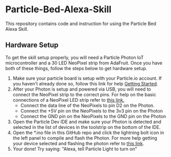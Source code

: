 # Particle-Bed-Alexa-Skill
This repository contains code and instruction for using the Particle Bed Alexa Skill.

## Hardware Setup

To get the skill setup properly, you will need a Particle Photon IoT microcontroller and a 30 LED NeoPixel strip from AdaFruit. Once you have both of these things, follow the steps below to get hardware setup.
1. Make sure your particle board is setup with your Particle.io account. If you haven't already done so, follow this link for help [Getting Started](https://docs.particle.io/guide/getting-started/start/photon/).
2. After your Photon is setup and powered via USB, you will need to connect the NeoPixel strip to the correct pins. For help on the basic connections of a NeoPixel LED strip refer to [this link.](https://learn.adafruit.com/adafruit-neopixel-uberguide/basic-connections)
	* Connect the data line of the NeoPixels to pin D2 on the Photon.
	* Connect the +5V pin on the NeoPixels to the 3v3 pin on the Photon
	* Connect the GND pin on the NeoPixels to the GND pin on the Photon
3. Open the Particle Dev IDE and make sure your Photon is detected and selected in the list of devices in the toolstrip on the bottom of the IDE.
4. Open the *.ino file in this GitHub repo and click the lightning bolt icon in the left panel to compile and flash the Photon. For more help getting your device selected and flashing the photon refer to [this link](https://docs.particle.io/guide/tools-and-features/dev/).
5. Your done! Try saying: "Alexa, tell Particle Light to turn on" 
